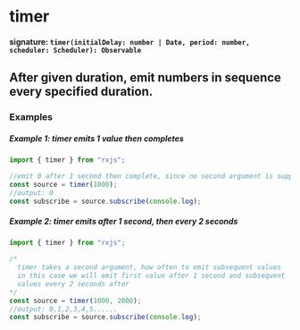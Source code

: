 # timer

#### signature: `timer(initialDelay: number | Date, period: number, scheduler: Scheduler): Observable`

## After given duration, emit numbers in sequence every specified duration.

### Examples

##### Example 1: timer emits 1 value then completes

```ts
import { timer } from "rxjs";

//emit 0 after 1 second then complete, since no second argument is supplied
const source = timer(1000);
//output: 0
const subscribe = source.subscribe(console.log);
```

##### Example 2: timer emits after 1 second, then every 2 seconds

```ts
import { timer } from "rxjs";

/*
  timer takes a second argument, how often to emit subsequent values
  in this case we will emit first value after 1 second and subsequent
  values every 2 seconds after
*/
const source = timer(1000, 2000);
//output: 0,1,2,3,4,5......
const subscribe = source.subscribe(console.log);
```